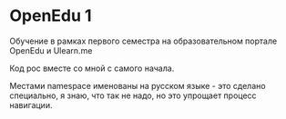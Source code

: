 # OpenEdu 1
Обучение в рамках первого семестра на образовательном портале OpenEdu и Ulearn.me

Код рос вместе со мной с самого начала.

Местами namespace именованы на русском языке - это сделано специально, я знаю, что так не надо, но это упрощает процесс навигации.